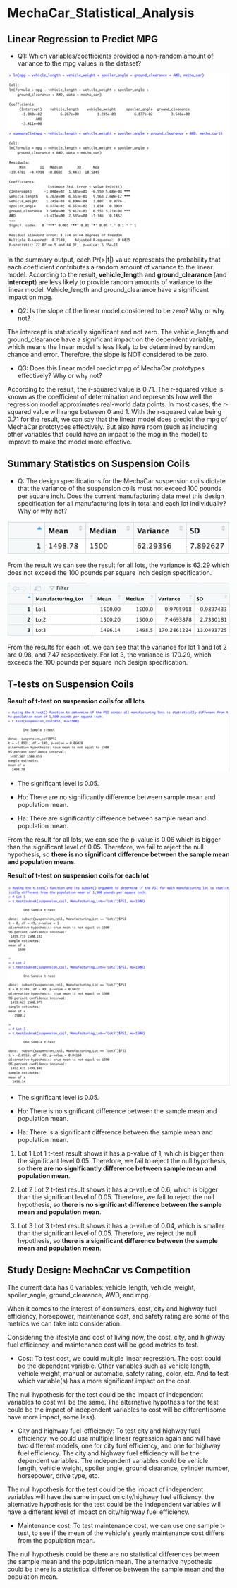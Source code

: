 # MechaCar_Statistical_Analysis

## Linear Regression to Predict MPG
- Q1: Which variables/coefficients provided a non-random amount of variance to the mpg values in the dataset?

![linear regression result](Images/Deliverable_1.png)

In the summary output, each Pr(>|t|) value represents the probability that each coefficient contributes a random amount of variance to the linear model.
According to the result, **vehicle_length** and **ground_clearance** (and **intercept**) are less likely to provide random amounts of variance to the linear model. Vehicle_length and ground_clearance have a significant impact on mpg.

- Q2: Is the slope of the linear model considered to be zero? Why or why not?

The intercept is statistically significant and not zero. The vehicle_length and ground_clearance have a significant impact on the dependent variable, which means the linear model is less likely to be determined by random chance and error. Therefore, the slope is NOT considered to be zero.

- Q3: Does this linear model predict mpg of MechaCar prototypes effectively? Why or why not?

According to the result, the r-squared value is 0.71. The r-squared value is known as the coefficient of determination and represents how well the regression model approximates real-world data points. In most cases, the r-squared value will range between 0 and 1. With the r-squared value being 0.71 for the result, we can say that the linear model does predict the mpg of MechaCar prototypes effectively. But also have room (such as including other variables that could have an impact to the mpg in the model) to improve to make the model more effective.

## Summary Statistics on Suspension Coils
- Q: The design specifications for the MechaCar suspension coils dictate that the variance of the suspension coils must not exceed 100 pounds per square inch. Does the current manufacturing data meet this design specification for all manufacturing lots in total and each lot individually? Why or why not?

![Coil PSI variance for all lots](Images/Deliverable_2_1.png)

From the result we can see the result for all lots, the variance is 62.29 which does not exceed the 100 pounds per square inch design specification.

![Coil PSI variance for each lot](Images/Deliverable_2_2.png)

From the results for each lot, we can see that the variance for lot 1 and lot 2 are 0.98, and 7.47 respectively. For lot 3, the variance is 170.29, which exceeds the 100 pounds per square inch design specification.

## T-tests on Suspension Coils
**Result of t-test on suspension coils for all lots**

![T-tests on Suspension Coils for all lots](Images/Deliverable_3_1.png)

- The significant level is 0.05.

- Ho: There are no significantly difference between sample mean and population mean.
- Ha: There are significantly difference between sample mean and population mean.

From the result for all lots, we can see the p-value is 0.06 which is bigger than the significant level of 0.05. Therefore, we fail to reject the null hypothesis, so **there is no significant difference between the sample mean and population means**.

**Result of t-test on suspension coils for each lot**

![T-test on suspension coils for each lot](Images/Deliverable_3_2.png)

- The significant level is 0.05.

- Ho: There is no significant difference between the sample mean and population mean.
- Ha: There is a significant difference between the sample mean and population mean.

1. Lot 1
Lot 1 t-test result shows it has a p-value of 1, which is bigger than the significant level 0.05. Therefore, we fail to reject the null hypothesis, so **there are no significantly difference between sample mean and population mean**.

2. Lot 2
Lot 2 t-test result shows it has a p-value of 0.6, which is bigger than the significant level of 0.05. Therefore, we fail to reject the null hypothesis, so **there is no significant difference between the sample mean and population mean**.

3. Lot 3
Lot 3 t-test result shows it has a p-value of 0.04, which is smaller than the significant level of 0.05. Therefore, we reject the null hypothesis, so **there is a significant difference between the sample mean and population mean**.

## Study Design: MechaCar vs Competition
The current data has 6 variables: vehicle_length, vehicle_weight, spoiler_angle, ground_clearance, AWD, and mpg.

When it comes to the interest of consumers, cost, city and highway fuel efficiency, horsepower, maintenance cost, and safety rating are some of the metrics we can take into consideration.

Considering the lifestyle and cost of living now, the cost, city, and highway fuel efficiency, and maintenance cost will be good metrics to test.

- Cost:
To test cost, we could multiple linear regression. The cost could be the dependent variable. Other variables such as vehicle length, vehicle weight, manual or automatic, safety rating, color, etc. And to test which variable(s) has a more significant impact on the cost.

The null hypothesis for the test could be the impact of independent variables to cost will be the same.
The alternative hypothesis for the test could be the impact of independent variables to cost will be different(some have more impact, some less).

- City and highway fuel-efficiency:
To test city and highway fuel efficiency, we could use multiple linear regression again and will have two different models, one for city fuel efficiency, and one for highway fuel efficiency.
The city and highway fuel efficiency will be the dependent variables. The independent variables could be vehicle length, vehicle weight, spoiler angle, ground clearance, cylinder number, horsepower, drive type, etc. 

The null hypothesis for the test could be the impact of independent variables will have the same impact on city/highway fuel efficiency.
the alternative hypothesis for the test could be the independent variables will have a different level of impact on city/highway fuel efficiency.

- Maintenance cost:
To test maintenance cost, we can use one sample t-test, to see if the mean of the vehicle's yearly maintenance cost differs from the population mean.

The null hypothesis could be there are no statistical differences between the sample mean and the population mean.
The alternative hypothesis could be there is a statistical difference between the sample mean and the population mean.
